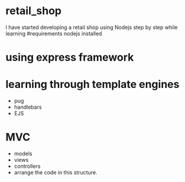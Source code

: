 # retail_shop
I have started developing a retail shop using Nodejs step by step while learning 
#requirements
nodejs installed
# using express framework
# learning through template engines
- pug
- handlebars
- EJS
# MVC
- models
- views
- controllers
- arrange the code in this structure.
